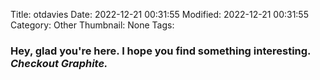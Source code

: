 Title: otdavies
Date: 2022-12-21 00:31:55
Modified: 2022-12-21 00:31:55
Category: Other
Thumbnail: None
Tags: 
### Hey, glad  you're here. I hope you find something interesting. *Checkout Graphite.*
